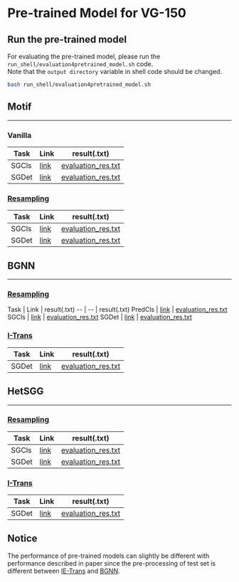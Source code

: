 # Pre-trained Model for VG-150

## Run the pre-trained model  

For evaluating the pre-trained model, please run the `run_shell/evaluation4pretrained_model.sh` code.  
Note that the `output directory` variable in shell code should be changed.

``` bash   
bash run_shell/evaluation4pretrained_model.sh  
```  

## **Motif**   
---  

### Vanilla  

Task | Link | result(.txt)
-- | -- | --
SGCls   | [link]() | [evaluation_res.txt](yes)
SGDet   | [link](https://drive.google.com/file/d/1qT-dmuP211W6hYJrru7FXngZH9jg2zlB/view?usp=sharing) | [evaluation_res.txt](yes)

### [Resampling](https://github.com/SHTUPLUS/PySGG)  

Task | Link | result(.txt)
-- | -- | --
SGCls   | [link](https://drive.google.com/file/d/1ZBMh-4yYfN81dxemysYYg5uacfmMvKTe/view?usp=sharing) | [evaluation_res.txt](yes)
SGDet   | [link](https://drive.google.com/file/d/1O8Z6YWwT3nLJTsArP3d2-zUqi0hRbFee/view?usp=sharing) | [evaluation_res.txt](yes)

## **BGNN**  
---  
### [Resampling](https://github.com/SHTUPLUS/PySGG)  

Task | Link | result(.txt)
-- | -- | result(.txt)
PredCls   | [link](https://drive.google.com/file/d/1MywMamIJZjCeVdXZrzDnbZZWeOcXTyYY/view?usp=sharing) | [evaluation_res.txt](yes)
SGCls   | [link](https://drive.google.com/file/d/12sQfBv-dtFH2Ie7TFbSuczkzf65kCB-f/view?usp=sharing) | [evaluation_res.txt](yes)
SGDet   | [link](https://drive.google.com/file/d/1O8Z6YWwT3nLJTsArP3d2-zUqi0hRbFee/view?usp=sharing) | [evaluation_res.txt](yes)

### [I-Trans](https://github.com/waxnkw/IETrans-SGG.pytorch/tree/master)  

Task | Link | result(.txt)
-- | -- | --
SGDet   | [link](https://drive.google.com/file/d/1SkkXelvXCLcqMtZS9p8rZ4pyhKnSOfah/view?usp=sharing) | [evaluation_res.txt](yes)

## **HetSGG**  
---  
### [Resampling](https://github.com/SHTUPLUS/PySGG)  

Task | Link | result(.txt)
-- | -- | --
SGCls   | [link](https://drive.google.com/file/d/1vvmRSKWr-hJhpOHYxRRRIyqafwbFy99q/view?usp=sharing) | [evaluation_res.txt](yes)
SGDet   | [link](https://drive.google.com/file/d/1dadL5xi33qgqpdJdQ2mgaozixqOZUum8/view?usp=sharing) |[evaluation_res.txt](yes)

### [I-Trans](https://github.com/waxnkw/IETrans-SGG.pytorch/tree/master)  

Task | Link | result(.txt)
-- | -- | --
SGDet   | [link](s) |[evaluation_res.txt](yes)

## **Notice**  

The performance of pre-trained models can slightly be different with performance described in paper since the pre-processing of test set is different between [IE-Trans](https://github.com/waxnkw/IETrans-SGG.pytorch/blob/master/DATASET.md) and [BGNN](https://github.com/SHTUPLUS/PySGG/blob/main/DATASET.md).
